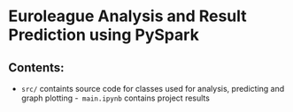 # Euroleague Analysis and Result Prediction using PySpark
## Contents:
- `src/` containts source code for classes used for analysis, predicting and graph plotting
-` main.ipynb` contains project results